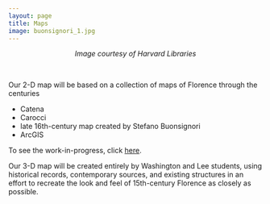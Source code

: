 ```yaml
---
layout: page
title: Maps
image: buonsignori_1.jpg
---
```


<p align="center"><i>Image courtesy of Harvard Libraries</i></p>
<br/>

Our 2-D map will be based on a collection of maps of Florence through the centuries
  + Catena
  + Carocci
  + late 16th-century map created by Stefano Buonsignori
  + ArcGIS

To see the work-in-progress, click [here](http://arcg.is/0b4uav).

Our 3-D map will be created entirely by Washington and Lee students, using historical records, contemporary sources, and existing structures in an effort to recreate the look and feel of 15th-century Florence as closely as possible.
